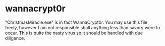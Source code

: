 # wannacrypt0r
"ChristmasMiracle.exe" is in fact WannaCrypt0r. You may use this file freely, however I am not responsible shall anything less than savory were to occur. This is quite the nasty virus so it should be handled with due diligence.
